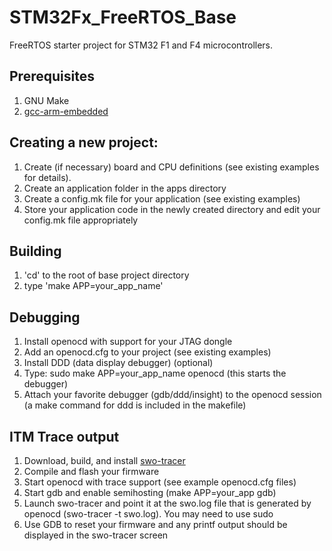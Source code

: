 STM32Fx_FreeRTOS_Base
=====================

FreeRTOS starter project for STM32 F1 and F4 microcontrollers.

## Prerequisites
1. GNU Make
2. [gcc-arm-embedded](https://launchpad.net/gcc-arm-embedded)

## Creating a new project:
1. Create (if necessary) board and CPU definitions (see existing examples for details).
2. Create an application folder in the apps directory
3. Create a config.mk file for your application (see existing examples)
4. Store your application code in the newly created directory and edit your config.mk file appropriately

## Building
1. 'cd' to the root of base project directory
2. type 'make APP=your\_app\_name'

## Debugging
1. Install openocd with support for your JTAG dongle
2. Add an openocd.cfg to your project (see existing examples)
3. Install DDD (data display debugger) (optional)
4. Type: sudo make APP=your\_app\_name openocd (this starts the
   debugger)
5. Attach your favorite debugger (gdb/ddd/insight) to the openocd
   session (a make command for ddd is included in the makefile)

## ITM Trace output
1. Download, build, and install
   [swo-tracer](https://github.com/yurovsky/swo-tracer)
2. Compile and flash your firmware
3. Start openocd with trace support (see example openocd.cfg files)
4. Start gdb and enable semihosting (make APP=your\_app gdb)
5. Launch swo-tracer and point it at the swo.log file that is
   generated by openocd (swo-tracer -t swo.log). You may need to use
   sudo
6. Use GDB to reset your firmware and any printf output should be
   displayed in the swo-tracer screen
